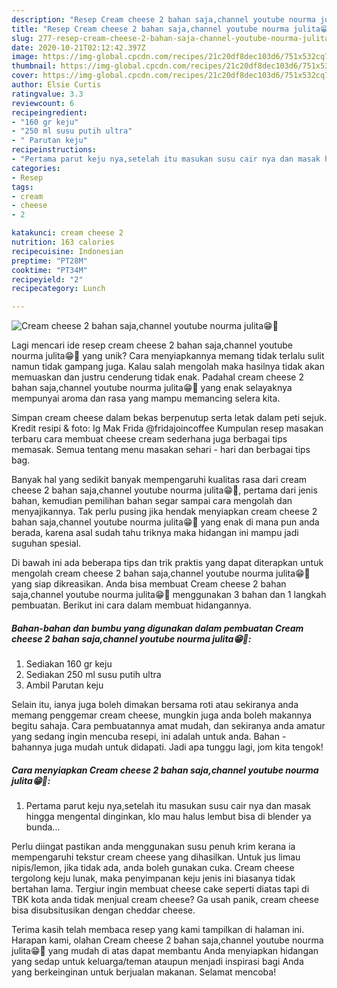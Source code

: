 ```yaml
---
description: "Resep Cream cheese 2 bahan saja,channel youtube nourma julita😁🙏 Anti Gagal"
title: "Resep Cream cheese 2 bahan saja,channel youtube nourma julita😁🙏 Anti Gagal"
slug: 277-resep-cream-cheese-2-bahan-saja-channel-youtube-nourma-julita-anti-gagal
date: 2020-10-21T02:12:42.397Z
image: https://img-global.cpcdn.com/recipes/21c20df8dec103d6/751x532cq70/cream-cheese-2-bahan-sajachannel-youtube-nourma-julita😁🙏-foto-resep-utama.jpg
thumbnail: https://img-global.cpcdn.com/recipes/21c20df8dec103d6/751x532cq70/cream-cheese-2-bahan-sajachannel-youtube-nourma-julita😁🙏-foto-resep-utama.jpg
cover: https://img-global.cpcdn.com/recipes/21c20df8dec103d6/751x532cq70/cream-cheese-2-bahan-sajachannel-youtube-nourma-julita😁🙏-foto-resep-utama.jpg
author: Elsie Curtis
ratingvalue: 3.3
reviewcount: 6
recipeingredient:
- "160 gr keju"
- "250 ml susu putih ultra"
- " Parutan keju"
recipeinstructions:
- "Pertama parut keju nya,setelah itu masukan susu cair nya dan masak hingga mengental dinginkan, klo mau halus lembut bisa di blender ya bunda..."
categories:
- Resep
tags:
- cream
- cheese
- 2

katakunci: cream cheese 2 
nutrition: 163 calories
recipecuisine: Indonesian
preptime: "PT28M"
cooktime: "PT34M"
recipeyield: "2"
recipecategory: Lunch

---
```



![Cream cheese 2 bahan saja,channel youtube nourma julita😁🙏](https://img-global.cpcdn.com/recipes/21c20df8dec103d6/751x532cq70/cream-cheese-2-bahan-sajachannel-youtube-nourma-julita😁🙏-foto-resep-utama.jpg)

Lagi mencari ide resep cream cheese 2 bahan saja,channel youtube nourma julita😁🙏 yang unik? Cara menyiapkannya memang tidak terlalu sulit namun tidak gampang juga. Kalau salah mengolah maka hasilnya tidak akan memuaskan dan justru cenderung tidak enak. Padahal cream cheese 2 bahan saja,channel youtube nourma julita😁🙏 yang enak selayaknya mempunyai aroma dan rasa yang mampu memancing selera kita.

Simpan cream cheese dalam bekas berpenutup serta letak dalam peti sejuk. Kredit resipi &amp; foto: Ig Mak Frida @fridajoincoffee Kumpulan resep masakan terbaru cara membuat cheese cream sederhana juga berbagai tips memasak. Semua tentang menu masakan sehari - hari dan berbagai tips bag.

Banyak hal yang sedikit banyak mempengaruhi kualitas rasa dari cream cheese 2 bahan saja,channel youtube nourma julita😁🙏, pertama dari jenis bahan, kemudian pemilihan bahan segar sampai cara mengolah dan menyajikannya. Tak perlu pusing jika hendak menyiapkan cream cheese 2 bahan saja,channel youtube nourma julita😁🙏 yang enak di mana pun anda berada, karena asal sudah tahu triknya maka hidangan ini mampu jadi suguhan spesial.


Di bawah ini ada beberapa tips dan trik praktis yang dapat diterapkan untuk mengolah cream cheese 2 bahan saja,channel youtube nourma julita😁🙏 yang siap dikreasikan. Anda bisa membuat Cream cheese 2 bahan saja,channel youtube nourma julita😁🙏 menggunakan 3 bahan dan 1 langkah pembuatan. Berikut ini cara dalam membuat hidangannya.

<!--inarticleads1-->

##### Bahan-bahan dan bumbu yang digunakan dalam pembuatan Cream cheese 2 bahan saja,channel youtube nourma julita😁🙏:

1. Sediakan 160 gr keju
1. Sediakan 250 ml susu putih ultra
1. Ambil  Parutan keju


Selain itu, ianya juga boleh dimakan bersama roti atau sekiranya anda memang penggemar cream cheese, mungkin juga anda boleh makannya begitu sahaja. Cara pembuatannya amat mudah, dan sekiranya anda amatur yang sedang ingin mencuba resepi, ini adalah untuk anda. Bahan - bahannya juga mudah untuk didapati. Jadi apa tunggu lagi, jom kita tengok! 

<!--inarticleads2-->

##### Cara menyiapkan Cream cheese 2 bahan saja,channel youtube nourma julita😁🙏:

1. Pertama parut keju nya,setelah itu masukan susu cair nya dan masak hingga mengental dinginkan, klo mau halus lembut bisa di blender ya bunda...


Perlu diingat pastikan anda menggunakan susu penuh krim kerana ia mempengaruhi tekstur cream cheese yang dihasilkan. Untuk jus limau nipis/lemon, jika tidak ada, anda boleh gunakan cuka. Cream cheese tergolong keju lunak, maka penyimpanan keju jenis ini biasanya tidak bertahan lama. Tergiur ingin membuat cheese cake seperti diatas tapi di TBK kota anda tidak menjual cream cheese? Ga usah panik, cream cheese bisa disubsitusikan dengan cheddar cheese. 

Terima kasih telah membaca resep yang kami tampilkan di halaman ini. Harapan kami, olahan Cream cheese 2 bahan saja,channel youtube nourma julita😁🙏 yang mudah di atas dapat membantu Anda menyiapkan hidangan yang sedap untuk keluarga/teman ataupun menjadi inspirasi bagi Anda yang berkeinginan untuk berjualan makanan. Selamat mencoba!
